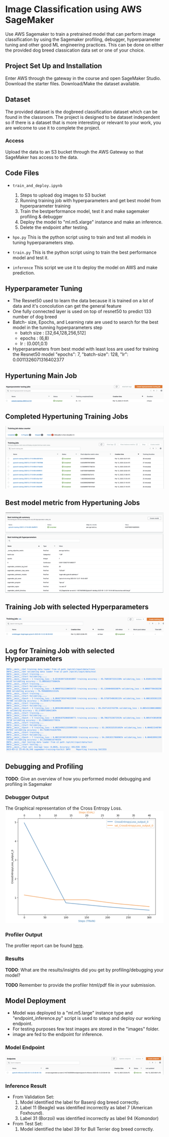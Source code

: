 # Image Classification using AWS SageMaker

Use AWS Sagemaker to train a pretrained model that can perform image classification by using the Sagemaker profiling, debugger, hyperparameter tuning and other good ML engineering practices. This can be done on either the provided dog breed classication data set or one of your choice.

## Project Set Up and Installation

Enter AWS through the gateway in the course and open SageMaker Studio. 
Download the starter files.
Download/Make the dataset available. 

## Dataset

The provided dataset is the dogbreed classification dataset which can be found in the classroom.
The project is designed to be dataset independent so if there is a dataset that is more interesting or relevant to your work, you are welcome to use it to complete the project.

### Access

Upload the data to an S3 bucket through the AWS Gateway so that SageMaker has access to the data. 

## Code Files

- `train_and_deploy.ipynb` 
    1. Steps to upload dog images to S3 bucket
    2. Running training job with hyperparameters and get best model from hyperparameter training
    3. Train the bestperformance model, test it and make sagemaker profiling & debugger
    4. Deploy the model to "ml.m5.xlarge" instance and make an inference.
    5. Delete the endpoint after testing.

- `hpo.py` This is the python script using to train and test all models in tuning hyperparameters step.

- `train.py` This is the python script using to train the best performance model and test it.

- `inference` This script we use it to deploy the model on AWS and make prediction.


## Hyperparameter Tuning

- The Resnet50 used to learn the data because it is trained on a lot of data and it's concolution can get the general feature 
- One fully connected layer is used on top of resnet50 to predict 133 number of dog breed
- Batch- size, Epochs, and Learning rate are used to search for the best model in  the tunning hyperparameters step
     - batch size : [32,64,128,256,512]
     - epochs : (6,8)
     - lr : (0.001,0.1)
- Hyperparameters from best model with least loss are used for training the Resnet50 model "epochs": 7, "batch-size": 128, "lr": 0.0011326071316402377


## Hypertuning Main Job

![Hypertuning Main Job ](images/hyperparametertuningjob.png "Hypertuning Main Job")

## Completed Hypertuning Training Jobs

![Completed Hypertuning Training Jobs](images/hyperparametertuningjob2.png "Completed Hypertuning Training Jobs")

## Best model metric from Hypertuning Jobs

![Best model metric from Hypertuning Jobs](images/hyperparametertuningjob-best.png "Best model metric from Hypertuning Jobs")

## Training Job with selected Hyperparameters

![Training Job with selected Hyperparameters](images/trainingjobwithhyperparams.png "Training Job with selected Hyperparameters")

## Log for Training Job with selected Hyperparameters

![Log for Training Job with selected Hyperparameters](images/trainingjobwithhyperparamsLog.png "Log for Training Job with selected Hyperparameters")

## Debugging and Profiling

**TODO**: Give an overview of how you performed model debugging and profiling in Sagemaker


### Debugger Output

The Graphical representation of the Cross Entropy Loss.
![Cross Entropy Loss](images/tensor_plot.png "Cross Entropy Loss")


### Profiler Output

The profiler report can be found [here](ProfilerReport/profiler-report.html).

### Results

**TODO**: What are the results/insights did you get by profiling/debugging your model?

**TODO** Remember to provide the profiler html/pdf file in your submission.


## Model Deployment

- Model was deployed to a "ml.m5.large" instance type and "endpoint_inference.py" script is used to setup and deploy our working endpoint.
- For testing purposes few test images are stored in the "images" folder.
- image are fed to the endpoint for inference.
### Model Endpoint
![End Point Deployment](images/model_endpoint.png "End Point")


### Inference Result

- From Validation Set:
    1. Model identified the label for Basenji dog breed correctly.
    2. Label 11 (Beagle) was identified incorrectly as label 7 (American Foxhound).
    3. Label 31 (Borzoi) was identified incorrectly as label 94 (Komondor)
- From Test Set:
    1. Model identified the label 39 for Bull Terrier dog breed correctly.
